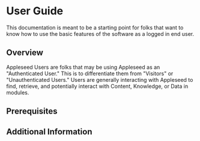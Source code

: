 # User Guide

This documentation is meant to be a starting point for folks that want to know how to use the basic features of the software as a logged in end user. 

## Overview

Appleseed Users are folks that may be using Appleseed as an "Authenticated User." This is to differentiate them from "Visitors" or "Unauthenticated Users." Users are generally interacting with Appleseed to find, retrieve, and potentially interact with Content, Knowledge, or Data in modules. 

## Prerequisites

## Additional Information